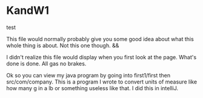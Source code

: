 # KandW1
test

This file would normally probably give you some good idea about what this whole thing is about. Not this one though. &&

I didn't realize this file would display when you first look at the page. What's done is done. All gas no brakes.

Ok so you can view my java program by going into first1/first then src/com/company. This is a program I wrote to convert units of measure like how many g in a lb or something useless like that. I did this in intelliJ.
